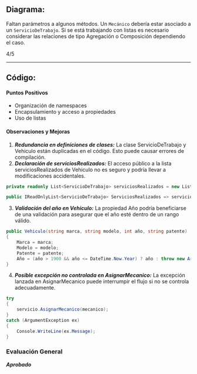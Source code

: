 ## Diagrama:

Faltan parámetros a algunos métodos.
Un `Mecánico` debería estar asociado a un `ServicioDeTrabajo`.
Si se está trabajando con listas es necesario considerar las relaciones de tipo Agregación o Composición dependiendo el caso.

4/5

---

## Código:

#### Puntos Positivos

- Organización de namespaces
- Encapsulamiento y acceso a propiedades
- Uso de listas

#### Observaciones y Mejoras

1.  **_Redundancia en definiciones de clases:_** La clase ServicioDeTrabajo y Vehiculo están duplicadas en el código. Esto puede causar errores de compilación.
2.  **_Declaración de serviciosRealizados:_** El acceso público a la lista serviciosRealizados de Vehiculo no es seguro y podría llevar a modificaciones accidentales.

```csharp
private readonly List<ServicioDeTrabajo> serviciosRealizados = new List<ServicioDeTrabajo>();

public IReadOnlyList<ServicioDeTrabajo> ServiciosRealizados => serviciosRealizados;
```

3. **_Validación del año en Vehiculo:_** La propiedad Año podría beneficiarse de una validación para asegurar que el año esté dentro de un rango válido.

```csharp
public Vehiculo(string marca, string modelo, int año, string patente)
{
    Marca = marca;
    Modelo = modelo;
    Patente = patente;
    Año = (año > 1900 && año <= DateTime.Now.Year) ? año : throw new ArgumentException("Año inválido.");
}
```

4.  **_Posible excepción no controlada en AsignarMecanico:_** La excepción lanzada en AsignarMecanico puede interrumpir el flujo si no se controla adecuadamente.

```csharp
try
{
    servicio.AsignarMecanico(mecanico);
}
catch (ArgumentException ex)
{
    Console.WriteLine(ex.Message);
}
```

### Evaluación General

**_Aprobado_**
